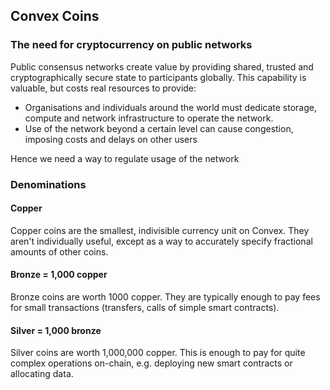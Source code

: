 ## Convex Coins

### The need for cryptocurrency on public networks

Public consensus networks create value by providing shared, trusted and cryptographically secure state to participants globally. This capability is valuable, but costs real resources to provide: 

- Organisations and individuals around the world must dedicate storage, compute and network infrastructure to operate the network.
- Use of the network beyond a certain level can cause congestion, imposing costs and delays on other users

Hence we need a way to regulate usage of the network

### Denominations

#### Copper

Copper coins are the smallest, indivisible currency unit on Convex. They aren't individually useful, except as a way to accurately specify fractional amounts of other coins.

#### Bronze = 1,000 copper

Bronze coins are worth 1000 copper. They are typically enough to pay fees for small transactions (transfers, calls of simple smart contracts).

#### Silver = 1,000 bronze

Silver coins are worth 1,000,000 copper. This is enough to pay for quite complex operations on-chain, e.g. deploying new smart contracts or allocating data.